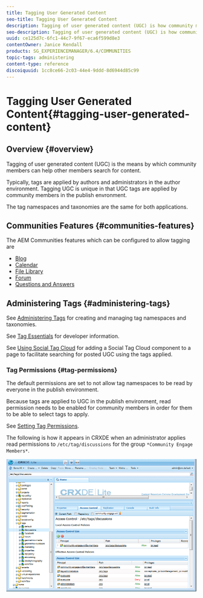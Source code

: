 ```yaml
---
title: Tagging User Generated Content
seo-title: Tagging User Generated Content
description: Tagging of user generated content (UGC) is how community members can help other members search for content
seo-description: Tagging of user generated content (UGC) is how community members can help other members search for content
uuid: ce125d7c-6fc1-44c7-9f67-eca6f599d8e3
contentOwner: Janice Kendall
products: SG_EXPERIENCEMANAGER/6.4/COMMUNITIES
topic-tags: administering
content-type: reference
discoiquuid: 1cc8ce66-2c03-44e4-9ddd-8d6944d85c99
---
```


# Tagging User Generated Content{#tagging-user-generated-content}

## Overview {#overview}

Tagging of user generated content (UGC) is the means by which community members can help other members search for content.

Typically, tags are applied by authors and administrators in the author environment. Tagging UGC is unique in that UGC tags are applied by community members in the publish envronment.

The tag namespaces and taxonomies are the same for both applications.

## Communities Features {#communities-features}

The AEM Communities features which can be configured to allow tagging are

* [Blog](/help/communities/blog-feature.md)
* [Calendar](/help/communities/calendar.md)
* [File Library](/help/communities/file-library.md)
* [Forum](/help/communities/forum.md#configuretheaddedforum)
* [Questions and Answers](/help/communities/working-with-qna.md)

## Administering Tags {#administering-tags}

See [Administering Tags](/help/sites-administering/tags.md#tagging-console) for creating and managing tag namespaces and taxonomies.

See [Tag Essentials](/help/communities/tag.md) for developer information.

See [Using Social Tag Cloud](/help/communities/tagcloud.md) for adding a Social Tag Cloud component to a page to facilitate searching for posted UGC using the tags applied.

### Tag Permissions {#tag-permissions}

The default permissions are set to not allow tag namespaces to be read by everyone in the publish environment.

Because tags are applied to UGC in the publish environment, read permission needs to be enabled for community members in order for them to be able to select tags to apply.

See [Setting Tag Permissions](/help/sites-administering/tags.md#setting-tag-permissions).

The following is how it appears in CRXDE when an administrator applies read permissions to `/etc/tag/discussions` for the group `*Community Engage Members*`.

![chlimage_1-74](assets/chlimage_1-74.png)

